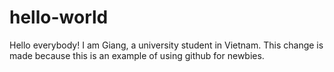 # hello-world

Hello everybody!
I am Giang, a university student in Vietnam.
This change is made because this is an example of using github for newbies.
